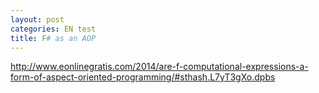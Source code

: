 ```yaml
---
layout: post
categories: EN test
title: F# as an AOP
---
```


http://www.eonlinegratis.com/2014/are-f-computational-expressions-a-form-of-aspect-oriented-programming/#sthash.L7yT3gXo.dpbs




